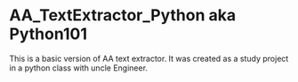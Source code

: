# AA_TextExtractor_Python aka Python101
This is a basic version of AA text extractor. It was created as a study project in a python class with uncle Engineer.
